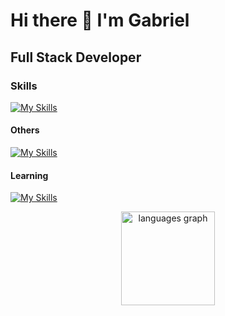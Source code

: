 # Hi there 👋 I'm Gabriel

## Full Stack Developer

### Skills


[![My Skills](https://skillicons.dev/icons?i=js,html,css,bootstrap,mongodb,react,nodejs,expressjs,vercel,git,figma&perline=6)](https://skillicons.dev)

#### Others

[![My Skills](https://skillicons.dev/icons?i=vscode,autocad,illustrator)](https://skillicons.dev)

#### Learning

[![My Skills](https://skillicons.dev/icons?i=next,cpp)](https://skillicons.dev)


<div align="center">
  <img src="https://github-readme-stats.vercel.app/api/top-langs?username=22agabriel&locale=en&hide_title=false&layout=compact&card_width=320&langs_count=5&theme=dracula&hide_border=true" height="150" alt="languages graph"  />
</div>



<!--
**22AGabriel/22AGabriel** is a ✨ _special_ ✨ repository because its `README.md` (this file) appears on your GitHub profile.

Here are some ideas to get you started:

- 🔭 I’m currently working on ...
- 🌱 I’m currently learning ...
- 👯 I’m looking to collaborate on ...
- 🤔 I’m looking for help with ...
- 💬 Ask me about ...
- 📫 How to reach me: ...
- 😄 Pronouns: ...
- ⚡ Fun fact: ...
-->
